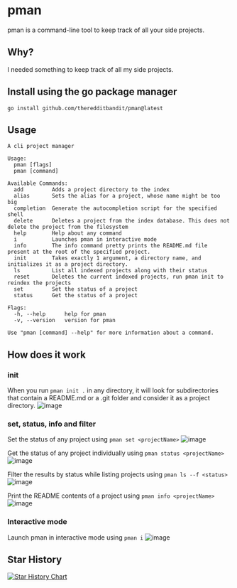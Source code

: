 # pman
pman is a command-line tool to keep track of all your side projects.

## Why?
I needed something to keep track of all my side projects.

## Install using the go package manager

```shell
go install github.com/theredditbandit/pman@latest
```

## Usage

```
A cli project manager

Usage:
  pman [flags]
  pman [command]

Available Commands:
  add         Adds a project directory to the index
  alias       Sets the alias for a project, whose name might be too big
  completion  Generate the autocompletion script for the specified shell
  delete      Deletes a project from the index database. This does not delete the project from the filesystem
  help        Help about any command
  i           Launches pman in interactive mode
  info        The info command pretty prints the README.md file present at the root of the specified project.
  init        Takes exactly 1 argument, a directory name, and initializes it as a project directory.
  ls          List all indexed projects along with their status
  reset       Deletes the current indexed projects, run pman init to reindex the projects
  set         Set the status of a project
  status      Get the status of a project

Flags:
  -h, --help      help for pman
  -v, --version   version for pman

Use "pman [command] --help" for more information about a command.
```

## How does it work

### init
When you run `pman init .` in any directory, it will look for subdirectories that contain a README.md or a .git folder and consider it as a project directory.
![image](https://github.com/theredditbandit/pman/assets/85390033/b9d6fcd3-41ca-4bd2-aa32-9b3e9bff1be8)

### set, status, info and filter
Set the status of any project using `pman set <projectName>`
![image](https://github.com/theredditbandit/pman/assets/85390033/1c9658ab-4280-435e-8d30-52963f656cc6)

Get the status of any project individually using `pman status <projectName>`
![image](https://github.com/theredditbandit/pman/assets/85390033/5466c077-4886-40db-b486-261738f06b4a)

Filter the results by status while listing projects using `pman ls --f <status>`
![image](https://github.com/theredditbandit/pman/assets/85390033/f8311d11-7fda-48f2-a634-daaf4ded90f2)

Print the README contents of a project using `pman info <projectName>`
![image](https://github.com/theredditbandit/pman/assets/85390033/6eabda18-479e-445b-8a6a-7b5b370e3e49)

### Interactive mode
Launch pman in interactive mode using `pman i`
![image](https://github.com/theredditbandit/pman/assets/85390033/c9f9f836-d1b3-45c0-a36f-eda7ed842e1a)


## Star History

[![Star History Chart](https://api.star-history.com/svg?repos=theredditbandit/pman&type=Date)](https://star-history.com/#theredditbandit/pman&Date)
